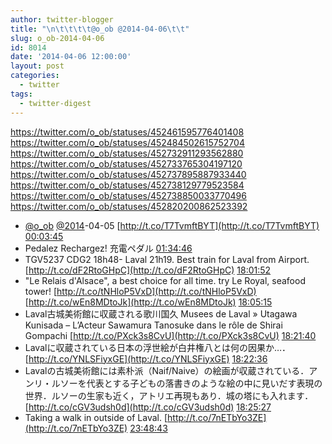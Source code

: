 ```yaml
---
author: twitter-blogger
title: "\n\t\t\t\t@o_ob @2014-04-06\t\t"
slug: o_ob-2014-04-06
id: 8014
date: '2014-04-06 12:00:00'
layout: post
categories:
  - twitter
tags:
  - twitter-digest
---
```


https://twitter.com/o_ob/statuses/452461595776401408 https://twitter.com/o_ob/statuses/452484502615752704 https://twitter.com/o_ob/statuses/452732911293562880 https://twitter.com/o_ob/statuses/452733765304197120 https://twitter.com/o_ob/statuses/452737895887933440 https://twitter.com/o_ob/statuses/452738129779523584 https://twitter.com/o_ob/statuses/452738850033770496 https://twitter.com/o_ob/statuses/452820200862523392  

*   [@o_ob](https://twitter.com/o_ob) [@2014](https://twitter.com/2014)-04-05 [http://t.co/T7TvmftBYT](http://t.co/T7TvmftBYT) [00:03:45](https://twitter.com/o_ob/statuses/452461595776401408)
*   Pedalez Rechargez! 充電ペダル [01:34:46](https://twitter.com/o_ob/statuses/452484502615752704)
*   TGV5237 CDG2 18h48- Laval 21h19. Best train for Laval from Airport. [http://t.co/dF2RtoGHpC](http://t.co/dF2RtoGHpC) [18:01:52](https://twitter.com/o_ob/statuses/452732911293562880)
*   "Le Relais d'Alsace", a best choice for all time. try Le Royal, seafood tower! [http://t.co/tNHloP5VxD](http://t.co/tNHloP5VxD) [http://t.co/wEn8MDtoJk](http://t.co/wEn8MDtoJk) [18:05:15](https://twitter.com/o_ob/statuses/452733765304197120)
*   Laval古城美術館に収蔵される歌川国久 Musees de Laval » Utagawa Kunisada – L’Acteur Sawamura Tanosuke dans le rôle de Shirai Gompachi [http://t.co/PXck3s8CvU](http://t.co/PXck3s8CvU) [18:21:40](https://twitter.com/o_ob/statuses/452737895887933440)
*   Lavalに収蔵されている日本の浮世絵が白井権八とは何の因果か…． [http://t.co/YNLSFiyxGE](http://t.co/YNLSFiyxGE) [18:22:36](https://twitter.com/o_ob/statuses/452738129779523584)
*   Lavalの古城美術館には素朴派（Naif/Naive）の絵画が収蔵されている．アンリ・ルソーを代表とする子どもの落書きのような絵の中に見いだす表現の世界．ルソーの生家も近く，アトリエ再現もあり．城の塔にも入れます． [http://t.co/cGV3udsh0d](http://t.co/cGV3udsh0d) [18:25:27](https://twitter.com/o_ob/statuses/452738850033770496)
*   Taking a walk in outside of Laval. [http://t.co/7nETbYo3ZE](http://t.co/7nETbYo3ZE) [23:48:43](https://twitter.com/o_ob/statuses/452820200862523392)